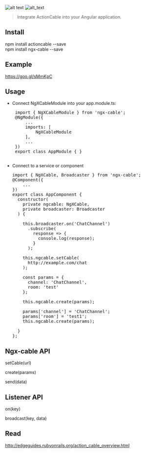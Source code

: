 ![alt text](https://img.shields.io/wercker/ci/wercker/docs.svg)
![alt_text](https://img.shields.io/npm/v/npm.svg)

> Integrate ActionCable into your Angular application.

Install
-----------------------------------
npm install actioncable --save<br>
npm install ngx-cable --save

Example
-----------------------------------
https://goo.gl/sMmKpC

Usage
-----------------------------------

 - Connect NgXCableModule into your app.module.ts:
    <pre>
    import { NgXCableModule } from 'ngx-cable';
    @NgModule({
        ...
        imports: [
            NgXCableModule
        ],
        ...
    })
    export class AppModule { }
    </pre>

 -  Connect to a service or component
    <pre>
    import { NgXCable, Broadcaster } from 'ngx-cable';
    @Component({
        ...
    })
    export class AppComponent {
      constructor(
        private ngcable: NgXCable,
        private broadcaster: Broadcaster
      ) {
                  
        this.broadcaster.on('ChatChannel')
          .subscribe(
            response => {
              console.log(response);
            }
          );
          
        this.ngcable.setCable(
          http://example.com/chat
        );
        
        const params = {
          channel: 'ChatChannel',
          room: 'test'
        };
          
        this.ngcable.create(params);
        
        params['channel'] = 'ChatChannel';
        params['room'] = 'test1';
        this.ngcable.create(params);
        
      }
    };
    </pre>
    
Ngx-cable API
-----------------------------------

setCable(url)

create(params)

send(data)

Listener API
-----------------------------------

on(key)

broadcast(key, data)

Read
-----------------------------------
http://edgeguides.rubyonrails.org/action_cable_overview.html